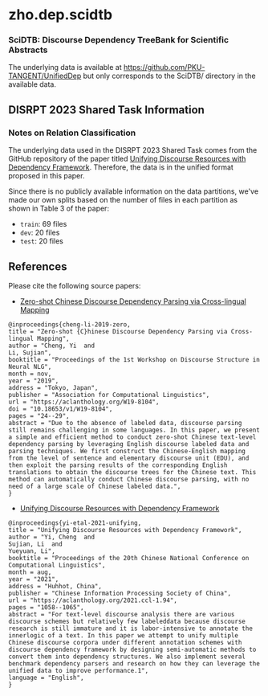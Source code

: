 # zho.dep.scidtb

### SciDTB: Discourse Dependency TreeBank for Scientific Abstracts

[//]: # (or UnifiedDep: Unified Chinese Dependency Discourse Datasets )

[//]: # ()
[//]: # (The unified Chinese discourse dependency dataset is now composed of **SciCDTB** developed by Peking University and **SU-CDTB_{dep}** converted from CDTB developed by Soochow University.)


The underlying data is available at https://github.com/PKU-TANGENT/UnifiedDep but only corresponds to the SciDTB/ directory in the available data.


## DISRPT 2023 Shared Task Information
### Notes on Relation Classification
The underlying data used in the DISRPT 2023 Shared Task comes from the GitHub repository of the
paper titled [Unifying Discourse Resources with Dependency Framework](https://aclanthology.org/2021.ccl-1.94/).
Therefore, the data is in the unified format proposed in this paper.

Since there is no publicly available information on the data partitions, we've made our own splits
based on the number of files in each partition as shown in Table 3 of the paper:
- `train`: 69 files
- `dev`: 20 files
- `test`: 20 files



## References

Please cite the following source papers:
- [Zero-shot Chinese Discourse Dependency Parsing via Cross-lingual Mapping](https://aclanthology.org/W19-8104/)
```
@inproceedings{cheng-li-2019-zero,
title = "Zero-shot {C}hinese Discourse Dependency Parsing via Cross-lingual Mapping",
author = "Cheng, Yi  and
Li, Sujian",
booktitle = "Proceedings of the 1st Workshop on Discourse Structure in Neural NLG",
month = nov,
year = "2019",
address = "Tokyo, Japan",
publisher = "Association for Computational Linguistics",
url = "https://aclanthology.org/W19-8104",
doi = "10.18653/v1/W19-8104",
pages = "24--29",
abstract = "Due to the absence of labeled data, discourse parsing still remains challenging in some languages. In this paper, we present a simple and efficient method to conduct zero-shot Chinese text-level dependency parsing by leveraging English discourse labeled data and parsing techniques. We first construct the Chinese-English mapping from the level of sentence and elementary discourse unit (EDU), and then exploit the parsing results of the corresponding English translations to obtain the discourse trees for the Chinese text. This method can automatically conduct Chinese discourse parsing, with no need of a large scale of Chinese labeled data.",
}
```
- [Unifying Discourse Resources with Dependency Framework](https://aclanthology.org/2021.ccl-1.94/)

```
@inproceedings{yi-etal-2021-unifying,
title = "Unifying Discourse Resources with Dependency Framework",
author = "Yi, Cheng  and
Sujian, Li  and
Yueyuan, Li",
booktitle = "Proceedings of the 20th Chinese National Conference on Computational Linguistics",
month = aug,
year = "2021",
address = "Huhhot, China",
publisher = "Chinese Information Processing Society of China",
url = "https://aclanthology.org/2021.ccl-1.94",
pages = "1058--1065",
abstract = "For text-level discourse analysis there are various discourse schemes but relatively few labeleddata because discourse research is still immature and it is labor-intensive to annotate the innerlogic of a text. In this paper we attempt to unify multiple Chinese discourse corpora under different annotation schemes with discourse dependency framework by designing semi-automatic methods to convert them into dependency structures. We also implement several benchmark dependency parsers and research on how they can leverage the unified data to improve performance.1",
language = "English",
}
```
